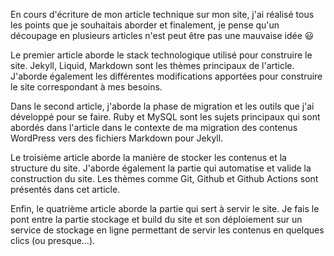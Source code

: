 
En cours d'écriture de mon article technique sur mon site, j'ai réalisé tous les points que je souhaitais aborder et 
finalement, je pense qu'un découpage en plusieurs articles n'est peut être pas une mauvaise idée :smiley: 

<!--more-->

Le premier article aborde le stack technologique utilisé pour construire le site. Jekyll, Liquid, Markdown sont 
les thèmes principaux de l'article. J'aborde également les différentes modifications apportées pour construire le site
correspondant à mes besoins.

Dans le second article, j'aborde la phase de migration et les outils que j'ai développé pour se faire. Ruby et MySQL 
sont les sujets principaux qui sont abordés dans l'article dans le contexte de ma migration des contenus WordPress
vers des fichiers Markdown pour Jekyll.

Le troisième article aborde la manière de stocker les contenus et la structure du site. J'aborde également la partie
qui automatise et valide la construction du site. Les thèmes comme Git, Github et Github Actions sont présentés dans
cet article.

Enfin, le quatrième article aborde la partie qui sert à servir le site. Je fais le pont entre la partie stockage et 
build du site et son déploiement sur un service de stockage en ligne permettant de servir les contenus en quelques
clics (ou presque…).